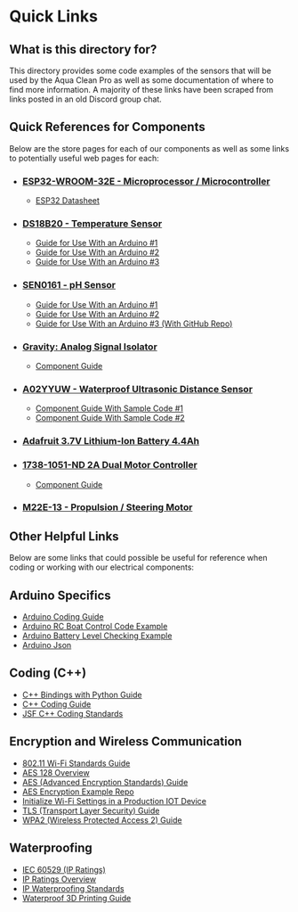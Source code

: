 # Quick Links

## What is this directory for?
This directory provides some code examples of the sensors that will be used by the Aqua Clean Pro as well as some documentation of where to find more information. A majority of these links have been scraped from links posted in an old Discord group chat.

## Quick References for Components
Below are the store pages for each of our components as well as some links to potentially useful web pages for each:
* ### [ESP32-WROOM-32E - Microprocessor / Microcontroller](https://www.digikey.com/en/products/detail/espressif-systems/ESP32-DEVKITC-32E/12091810)
    * [ESP32 Datasheet](https://www.espressif.com/sites/default/files/documentation/esp32_datasheet_en.pdf)
* ### [DS18B20 - Temperature Sensor](https://www.digikey.com/en/products/detail/adafruit-industries-llc/381/5875807)
    * [Guide for Use With an Arduino #1](https://randomnerdtutorials.com/guide-for-ds18b20-temperature-sensor-with-arduino/)
    * [Guide for Use With an Arduino #2](https://lastminuteengineers.com/ds18b20-arduino-tutorial/)
    * [Guide for Use With an Arduino #3](https://www.instructables.com/How-to-use-DS18B20-Temperature-Sensor-Arduino-Tuto/)
* ### [SEN0161 - pH Sensor](https://www.dfrobot.com/product-1025.html)
    * [Guide for Use With an Arduino #1](https://wiki.dfrobot.com/PH_meter_SKU__SEN0161_)
    * [Guide for Use With an Arduino #2](https://wiki.dfrobot.com/Gravity__Analog_pH_Sensor_Meter_Kit_V2_SKU_SEN0161-V2)
    * [Guide for Use With an Arduino #3 (With GitHub Repo)](https://github.com/DFRobot/DFRobot_PH)
* ### [Gravity: Analog Signal Isolator](https://www.digikey.com/en/products/detail/dfrobot/DFR0504/7682221?s=N4IgTCBcDaICIDEBKAGArCgLCAugXyA)
    * [Component Guide](https://wiki.dfrobot.com/Gravity__Analog_Signal_Isolator_SKU_DFR0504)
* ### [A02YYUW - Waterproof Ultrasonic Distance Sensor](https://www.dfrobot.com/product-1935.html)
    * [Component Guide With Sample Code #1](https://wiki.dfrobot.com/_A02YYUW_Waterproof_Ultrasonic_Sensor_SKU_SEN0311)
    * [Component Guide With Sample Code #2](https://werner.rothschopf.net/microcontroller/202201_a02yyuw_ultrasonic_sensor_en.htm)
* ### [Adafruit 3.7V Lithium-Ion Battery 4.4Ah](https://nam04.safelinks.protection.outlook.com/GetUrlReputation)
* ### [1738-1051-ND 2A Dual Motor Controller](https://www.digikey.com/en/products/detail/dfrobot/DRI0002/6588473?utm_adgroup=&utm_source=google&utm_medium=cpc&utm_campaign=PMax%20Shopping_Product_Low%20ROAS%20Categories&utm_term=&utm_content=&utm_id=go_cmp-20243063506_adg-_ad-__dev-c_ext-_prd-6588473_sig-Cj0KCQiAuqKqBhDxARIsAFZELmIqE0Obki9SIv_1RAhfSpz6R2HlCnU7cCrUpUIPyJCPrVYMgs9EixMaAn-gEALw_wcB&gclid=Cj0KCQiAuqKqBhDxARIsAFZELmIqE0Obki9SIv_1RAhfSpz6R2HlCnU7cCrUpUIPyJCPrVYMgs9EixMaAn-gEALw_wcB)
    * [Component Guide](https://www.application-datasheet.com/pdf/dfrobot/508812/dri0002.html)
* ### [M22E-13 - Propulsion / Steering Motor](https://www.digikey.com/en/products/detail/nmb-technologies-corporation/M22E-13/16677246)

## Other Helpful Links
Below are some links that could possible be useful for reference when coding or working with our electrical components:

## Arduino Specifics
* [Arduino Coding Guide](https://manual.eg.poly.edu/index.php/Arduino_Coding_Guide)
* [Arduino RC Boat Control Code Example](https://forum.arduino.cc/t/movement-of-rudder-on-rc-boat/679347/3)
* [Arduino Battery Level Checking Example](https://forum.arduino.cc/t/battery-level-check-using-arduino/424054/3)
* [Arduino Json](https://arduinojson.org/)

## Coding (C++)
* [C++ Bindings with Python Guide](https://www.blopig.com/blog/2021/03/c-python-bindings-in-5-minutes/)
* [C++ Coding Guide](https://google.github.io/styleguide/cppguide.html)
* [JSF C++ Coding Standards](https://www.stroustrup.com/JSF-AV-rules.pdf)

## Encryption and Wireless Communication
* [802.11 Wi-Fi Standards Guide](https://www.lifewire.com/wireless-standards-802-11a-802-11b-g-n-and-802-11ac-816553)
* [AES 128 Overview](https://www.techtarget.com/searchsecurity/definition/Advanced-Encryption-Standard)
* [AES (Advanced Encryption Standards) Guide](https://www.techtarget.com/searchsecurity/definition/Advanced-Encryption-Standard#:~:text=The%20Advanced%20Encryption%20Standard%20(AES)%20is%20a%20symmetric%20block%20cipher,cybersecurity%20and%20electronic%20data%20protection)
* [AES Encryption Example Repo](https://github.com/kokke/tiny-AES-c)
* [Initialize Wi-Fi Settings in a Production IOT Device](https://electronics.stackexchange.com/questions/495541/how-to-initialize-wifi-settings-in-a-production-iot-device)
* [TLS (Transport Layer Security) Guide](https://www.cloudflare.com/learning/ssl/transport-layer-security-tls/)
* [WPA2 (Wireless Protected Access 2) Guide](https://www.avg.com/en/signal/what-is-wpa2?irclickid=wXKQTByKdxyPRKgyVZW3OVjDUkFX1eQ323ZMU80&irgwc=1&utm_medium=affiliate&utm_source=impact&utm_content=1569224&utm_campaign=312305&programType=Impact&clickID=wXKQTByKdxyPRKgyVZW3OVjDUkFX1eQ323ZMU80&TrafficSource=Affiliate&partnerID=312305)

## Waterproofing
* [IEC 60529 (IP Ratings)](https://webstore.iec.ch/preview/info_iec60529%7Bed2.1%7Db.pdf)
* [IP Ratings Overview](https://www.nbcnews.com/select/shopping/what-are-ip-ratings-rcna99835)
* [IP Waterproofing Standards](https://uk.rs-online.com/web/content/discovery/ideas-and-advice/ip-ratings)
* [Waterproof 3D Printing Guide](https://all3dp.com/2/waterproof-3d-print-pla/)